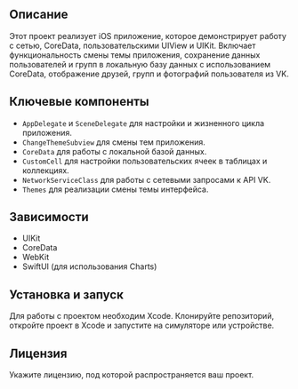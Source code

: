 ## Описание

Этот проект реализует iOS приложение, которое демонстрирует работу с сетью, CoreData, пользовательскими UIView и UIKit. Включает функциональность смены темы приложения, сохранение данных пользователей и групп в локальную базу данных с использованием CoreData, отображение друзей, групп и фотографий пользователя из VK.

## Ключевые компоненты

- `AppDelegate` и `SceneDelegate` для настройки и жизненного цикла приложения.
- `ChangeThemeSubview` для смены тем приложения.
- `CoreData` для работы с локальной базой данных.
- `CustomCell` для настройки пользовательских ячеек в таблицах и коллекциях.
- `NetworkServiceClass` для работы с сетевыми запросами к API VK.
- `Themes` для реализации смены темы интерфейса.

## Зависимости

- UIKit
- CoreData
- WebKit
- SwiftUI (для использования Charts)

## Установка и запуск

Для работы с проектом необходим Xcode. Клонируйте репозиторий, откройте проект в Xcode и запустите на симуляторе или устройстве.

## Лицензия

Укажите лицензию, под которой распространяется ваш проект.

##  
